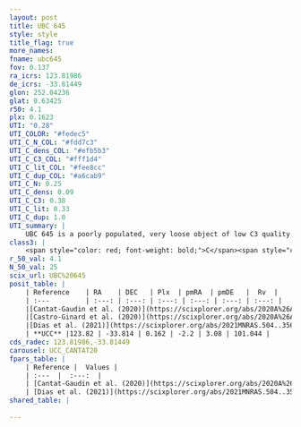 ```yaml
---
layout: post
title: UBC 645
style: style
title_flag: true
more_names: 
fname: ubc645
fov: 0.137
ra_icrs: 123.81986
de_icrs: -33.81449
glon: 252.04236
glat: 0.63425
r50: 4.1
plx: 0.1623
UTI: "0.28"
UTI_COLOR: "#fedec5"
UTI_C_N_COL: "#fdd7c3"
UTI_C_dens_COL: "#efb5b3"
UTI_C_C3_COL: "#fff1d4"
UTI_C_lit_COL: "#fee8cc"
UTI_C_dup_COL: "#a6cab9"
UTI_C_N: 0.25
UTI_C_dens: 0.09
UTI_C_C3: 0.38
UTI_C_lit: 0.33
UTI_C_dup: 1.0
UTI_summary: |
    UBC 645 is a poorly populated, very loose object of low C3 quality. It is poorly studied in the literature.
class3: |
    <span style="color: red; font-weight: bold;">C</span><span style="color: #FFC300; font-weight: bold;">B</span>
r_50_val: 4.1
N_50_val: 25
scix_url: UBC%20645
posit_table: |
    | Reference    | RA    | DEC   | Plx  | pmRA  | pmDE   |  Rv  |
    | :---         | :---: | :---: | :---: | :---: | :---: | :---: |
    |[Cantat-Gaudin et al. (2020)](https://scixplorer.org/abs/2020A%26A...640A...1C) | 123.855 | -33.814 | 0.166 | -2.198 | 3.124 | -- |
    |[Castro-Ginard et al. (2020)](https://scixplorer.org/abs/2020A%26A...635A..45C) | 123.861 | -33.819 | 0.165 | -2.204 | 3.127 | -- |
    |[Dias et al. (2021)](https://scixplorer.org/abs/2021MNRAS.504..356D) | 123.852 | -33.843 | 0.157 | -2.225 | 3.117 | -- |
    | **UCC** |123.82 | -33.814 | 0.162 | -2.2 | 3.08 | 101.044 | 
cds_radec: 123.81986,-33.81449
carousel: UCC_CANTAT20
fpars_table: |
    | Reference |  Values |
    | :---  |  :---:  |
    | [Cantat-Gaudin et al. (2020)](https://scixplorer.org/abs/2020A%26A...640A...1C) | `AVNN=0.3, DMNN=13.51, AgeNN=8.97` |
    | [Dias et al. (2021)](https://scixplorer.org/abs/2021MNRAS.504..356D) | `Av=0.678, Dist=4879, logage=8.858, [Fe/H]=-0.143` |
shared_table: |
    
---
```


